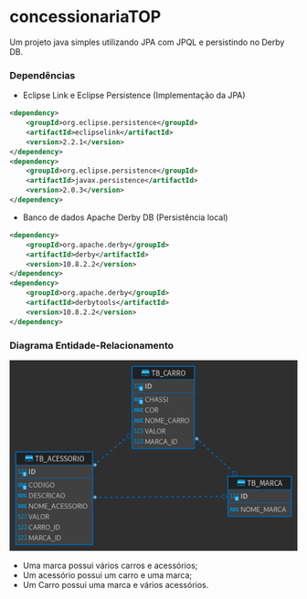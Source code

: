 # concessionariaTOP
Um projeto java simples utilizando JPA com JPQL e persistindo no Derby DB.

### Dependências

- Eclipse Link e Eclipse Persistence (Implementação da JPA)

```xml
<dependency>
	<groupId>org.eclipse.persistence</groupId>
	<artifactId>eclipselink</artifactId>
	<version>2.2.1</version>
</dependency>
<dependency>
	<groupId>org.eclipse.persistence</groupId>
	<artifactId>javax.persistence</artifactId>
	<version>2.0.3</version>
</dependency>  
```

- Banco de dados Apache Derby DB (Persistência local)

```xml
<dependency>
	<groupId>org.apache.derby</groupId>
	<artifactId>derby</artifactId>
	<version>10.8.2.2</version>
</dependency>
<dependency>
	<groupId>org.apache.derby</groupId>
	<artifactId>derbytools</artifactId>
	<version>10.8.2.2</version>
</dependency>
```

### Diagrama Entidade-Relacionamento

![plot](src/main/resources/images/CONCESSIONARIATOP.png)

- Uma marca possui vários carros e acessórios;
- Um acessório possui um carro e uma marca;
- Um Carro possui uma marca e vários acessórios.
